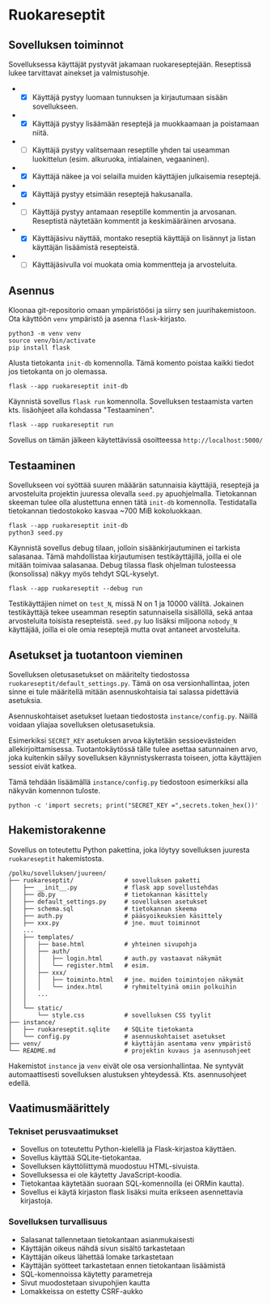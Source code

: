 # Ruokareseptit

## Sovelluksen toiminnot

Sovelluksessa käyttäjät pystyvät jakamaan ruokareseptejään. Reseptissä lukee tarvittavat ainekset ja valmistusohje.
* -[x] Käyttäjä pystyy luomaan tunnuksen ja kirjautumaan sisään sovellukseen.
* -[x] Käyttäjä pystyy lisäämään reseptejä ja muokkaamaan ja poistamaan niitä.
* -[ ] Käyttäjä pystyy valitsemaan reseptille yhden tai useamman luokittelun (esim. alkuruoka, intialainen, vegaaninen).
* -[x] Käyttäjä näkee ja voi selailla muiden käyttäjien julkaisemia reseptejä.
* -[x] Käyttäjä pystyy etsimään reseptejä hakusanalla.
* -[ ] Käyttäjä pystyy antamaan reseptille kommentin ja arvosanan. Reseptistä näytetään kommentit ja keskimääräinen arvosana.
* -[x] Käyttäjäsivu näyttää, montako reseptiä käyttäjä on lisännyt ja listan käyttäjän lisäämistä resepteistä.
* -[ ] Käyttäjäsivulla voi muokata omia kommentteja ja arvosteluita.

## Asennus

Kloonaa git-repositorio omaan ympäristöösi ja siirry sen
juurihakemistoon. Ota käyttöön `venv` ympäristö ja asenna
`flask`-kirjasto.

```
python3 -m venv venv
source venv/bin/activate
pip install flask
```

Alusta tietokanta `init-db` komennolla.
Tämä komento poistaa kaikki tiedot jos
tietokanta on jo olemassa.

```
flask --app ruokareseptit init-db
```

Käynnistä sovellus `flask run` komennolla. Sovelluksen
testaamista varten kts. lisäohjeet alla kohdassa
"Testaaminen".

```
flask --app ruokareseptit run
```

Sovellus on tämän jälkeen käytettävissä osoitteessa `http://localhost:5000/`

## Testaaminen

Sovellukseen voi syöttää suuren määärän satunnaisia käyttäjiä, reseptejä
ja arvosteluita projektin juuressa olevalla `seed.py` apuohjelmalla.
Tietokannan skeeman tulee olla alustettuna ennen tätä `init-db` komennolla.
Testidatalla tietokannan tiedostokoko kasvaa ~700 MiB kokoluokkaan.

```
flask --app ruokareseptit init-db
python3 seed.py
```

Käynnistä sovellus debug tilaan, jolloin sisäänkirjautuminen
ei tarkista salasanaa. Tämä mahdollistaa kirjautumisen testikäyttäjillä,
joilla ei ole mitään toimivaa salasanaa. Debug tilassa flask ohjelman
tulosteessa (konsolissa) näkyy myös tehdyt SQL-kyselyt.

```
flask --app ruokareseptit --debug run
```

Testikäyttäjien nimet on `test_N`, missä N on 1 ja 10000 väliltä. Jokainen
testikäyttäjä tekee useamman reseptin satunnaisella sisällöllä, sekä antaa
arvosteluita toisista resepteistä. `seed.py` luo lisäksi miljoona
`nobody_N` käyttäjää, joilla ei ole omia reseptejä mutta ovat antaneet
arvosteluita.

## Asetukset ja tuotantoon vieminen

Sovelluksen oletusasetukset on määritelty tiedostossa
`ruokareseptit/default_settings.py`. Tämä on osa
versionhallintaa, joten sinne ei tule määritellä mitään
asennuskohtaisia tai salassa pidettäviä asetuksia.

Asennuskohtaiset asetukset luetaan tiedostosta 
`instance/config.py`. Näillä voidaan yliajaa sovelluksen
oletusasetuksia.

Esimerkiksi `SECRET_KEY` asetuksen arvoa käytetään sessioevästeiden
allekirjoittamisessa. Tuotantokäytössä tälle tulee asettaa
satunnainen arvo, joka kuitenkin säilyy sovelluksen käynnistyskerrasta
toiseen, jotta käyttäjien sessiot eivät katkea.

Tämä tehdään lisäämällä `instance/config.py` tiedostoon esimerkiksi
alla näkyvän komennon tuloste. 

```
python -c 'import secrets; print("SECRET_KEY =",secrets.token_hex())'
```

## Hakemistorakenne

Sovellus on toteutettu Python pakettina, joka löytyy
sovelluksen juuresta `ruokareseptit` hakemistosta.

```
/polku/sovelluksen/juureen/
├── ruokareseptit/              # sovelluksen paketti
│   ├── __init__.py             # flask app sovellustehdas
│   ├── db.py                   # tietokannan käsittely
│   ├── default_settings.py     # sovelluksen asetukset
│   ├── schema.sql              # tietokannan skeema
│   ├── auth.py                 # pääsyoikeuksien käsittely
│   ├── xxx.py                  # jne. muut toiminnot
│   ...
│   ├── templates/
│   │   ├── base.html           # yhteinen sivupohja
│   │   ├── auth/
│   │   │   ├── login.html      # auth.py vastaavat näkymät
│   │   │   └── register.html   # esim.
│   │   ├── xxx/
│   │   │   ├── toiminto.html   # jne. muiden toimintojen näkymät
│   │   │   └── index.html      # ryhmiteltyinä omiin polkuihin
│   │   ...
│   │
│   └── static/
│       └── style.css           # sovelluksen CSS tyylit
├── instance/
│   ├── ruokareseptit.sqlite    # SQLite tietokanta
│   └── config.py               # asennuskohtaiset asetukset
├── venv/                       # käyttäjän asentama venv ympäristö
└── README.md                   # projektin kuvaus ja asennusohjeet
```

Hakemistot `instance` ja `venv` eivät ole osa versionhallintaa. Ne
syntyvät automaattisesti sovelluksen alustuksen yhteydessä. 
Kts. asennusohjeet edellä.

## Vaatimusmäärittely

### Tekniset perusvaatimukset

* Sovellus on toteutettu Python-kielellä ja Flask-kirjastoa käyttäen.
* Sovellus käyttää SQLite-tietokantaa.
* Sovelluksen käyttöliittymä muodostuu HTML-sivuista.
* Sovelluksessa ei ole käytetty JavaScript-koodia.
* Tietokantaa käytetään suoraan SQL-komennoilla (ei ORMin kautta).
* Sovellus ei käytä kirjaston flask lisäksi muita erikseen asennettavia kirjastoja.

### Sovelluksen turvallisuus

* Salasanat tallennetaan tietokantaan asianmukaisesti
* Käyttäjän oikeus nähdä sivun sisältö tarkastetaan
* Käyttäjän oikeus lähettää lomake tarkastetaan
* Käyttäjän syötteet tarkastetaan ennen tietokantaan lisäämistä
* SQL-komennoissa käytetty parametreja
* Sivut muodostetaan sivupohjien kautta
* Lomakkeissa on estetty CSRF-aukko
